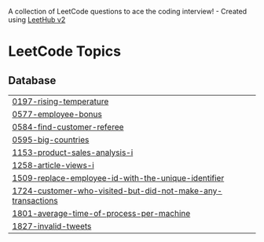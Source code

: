 A collection of LeetCode questions to ace the coding interview! - Created using [LeetHub v2](https://github.com/arunbhardwaj/LeetHub-2.0)
<!---LeetCode Topics Start-->
# LeetCode Topics
## Database
|  |
| ------- |
| [0197-rising-temperature](https://github.com/hassan2942/SQL-50-/tree/master/0197-rising-temperature) |
| [0577-employee-bonus](https://github.com/hassan2942/SQL-50-/tree/master/0577-employee-bonus) |
| [0584-find-customer-referee](https://github.com/hassan2942/SQL-50-/tree/master/0584-find-customer-referee) |
| [0595-big-countries](https://github.com/hassan2942/SQL-50-/tree/master/0595-big-countries) |
| [1153-product-sales-analysis-i](https://github.com/hassan2942/SQL-50-/tree/master/1153-product-sales-analysis-i) |
| [1258-article-views-i](https://github.com/hassan2942/SQL-50-/tree/master/1258-article-views-i) |
| [1509-replace-employee-id-with-the-unique-identifier](https://github.com/hassan2942/SQL-50-/tree/master/1509-replace-employee-id-with-the-unique-identifier) |
| [1724-customer-who-visited-but-did-not-make-any-transactions](https://github.com/hassan2942/SQL-50-/tree/master/1724-customer-who-visited-but-did-not-make-any-transactions) |
| [1801-average-time-of-process-per-machine](https://github.com/hassan2942/SQL-50-/tree/master/1801-average-time-of-process-per-machine) |
| [1827-invalid-tweets](https://github.com/hassan2942/SQL-50-/tree/master/1827-invalid-tweets) |
<!---LeetCode Topics End-->